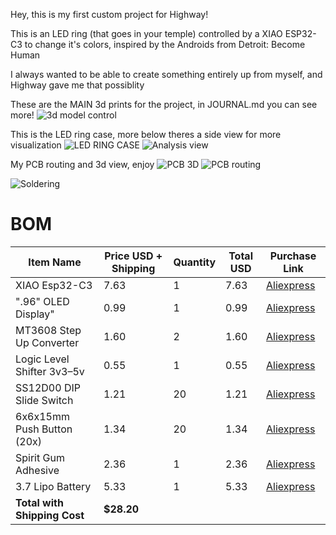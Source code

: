 Hey, this is my first custom project for Highway!

This is an LED ring (that goes in your temple) controlled by a XIAO ESP32-C3 to change it's colors, inspired by the Androids from Detroit: Become Human

I always wanted to be able to create something entirely up from myself, and Highway gave me that possiblity

These are the MAIN 3d prints for the project, in JOURNAL.md you can see more!
![3d model control](https://github.com/user-attachments/assets/a4392eab-078d-4986-8282-bf9aa315bacd)

This is the LED ring case, more below theres a side view for more visualization
![LED RING CASE](https://github.com/user-attachments/assets/3f19986f-9dd6-4004-a5ec-02502ce583be)
![Analysis view](https://github.com/user-attachments/assets/981fe772-961f-4cc9-885c-880a43f72f22)

My PCB routing and 3d view, enjoy
![PCB 3D](https://github.com/user-attachments/assets/56b5fa7e-72a7-4207-ade0-0e6582589a1a)
![PCB routing](https://github.com/user-attachments/assets/59b5685a-ef8f-4207-8465-93e7dee524a1)

![Soldering](https://github.com/user-attachments/assets/5cd9111c-84c7-4a3e-b18e-069dc7669891)


# BOM

| Item Name                     | Price USD + Shipping | Quantity | Total USD | Purchase Link |
|------------------------------|-----------------------|----------|-----------|---------------|
| XIAO Esp32-C3                | 7.63                  | 1        | 7.63      | [Aliexpress](https://es.aliexpress.com/item/1005004723068527.html?spm=a2g0o.cart.0.0.70307a9d0F4H0A&mp=1&pdp_npi=5%40dis%21USD%21USD%2010.75%21USD%207.63%21%21USD%207.63%21%21%21%402103205117509633812334990e7d9b%2112000047077181051%21ct%21MX%216401005008%21%211%210&gatewayAdapt=glo2esp) |
| ".96\" OLED Display"         | 0.99                  | 1        | 0.99      | [Aliexpress](https://es.aliexpress.com/item/1005006141235306.html?spm=a2g0o.cart.0.0.70307a9dporkzB&mp=1&pdp_npi=5%40dis%21USD%21USD%202.65%21USD%200.99%21%21USD%200.99%21%21%21%402103205117509635066348401e7d9b%2112000035944225406%21ct%21MX%216401005008%21%211%210&gatewayAdapt=glo2esp) |
| MT3608 Step Up Converter     | 1.60                  | 2        | 1.60      | [Aliexpress](https://es.aliexpress.com/item/1005006361814667.html?spm=a2g0o.cart.0.0.70307a9dporkzB&mp=1&pdp_npi=5%40dis%21USD%21USD%201.60%21USD%201.60%21%21USD%201.60%21%21%21%402103205117509635066348401e7d9b%2112000036895232309%21ct%21MX%216401005008%21%211%210&gatewayAdapt=glo2esp) |
| Logic Level Shifter 3v3–5v  | 0.55                  | 1        | 0.55      | [Aliexpress](https://es.aliexpress.com/item/1005005976067667.html?spm=a2g0o.cart.0.0.70307a9dporkzB&mp=1&pdp_npi=5%40dis%21USD%21USD%200.62%21USD%200.55%21%21USD%200.55%21%21%21%402103205117509635066348401e7d9b%2112000048351495978%21ct%21MX%216401005008%21%211%210&gatewayAdapt=glo2esp) |
| SS12D00 DIP Slide Switch     | 1.21                  | 20       | 1.21      | [Aliexpress](https://es.aliexpress.com/item/1000007042312.html?spm=a2g0o.cart.0.0.70307a9dporkzB&mp=1&pdp_npi=5%40dis%21USD%21USD%201.21%21USD%201.21%21%21USD%201.21%21%21%21%402103205117509635066348401e7d9b%211000113088698%21ct%21MX%216401005008%21%211%210&gatewayAdapt=glo2esp) |
| 6x6x15mm Push Button (20x)   | 1.34                  | 20       | 1.34      | [Aliexpress](https://es.aliexpress.com/item/4001166999847.html?spm=a2g0o.cart.0.0.70307a9dporkzB&mp=1&pdp_npi=5%40dis%21USD%21USD%201.34%21USD%201.34%21%21USD%201.34%21%21%21%402103205117509635066348401e7d9b%2110000014987332823%21ct%21MX%216401005008%21%211%210&gatewayAdapt=glo2esp) |
| Spirit Gum Adhesive          | 2.36                  | 1        | 2.36      | [Aliexpress](https://es.aliexpress.com/item/1005005809932131.html?spm=a2g0o.cart.0.0.70307a9dporkzB&mp=1&pdp_npi=5%40dis%21USD%21USD%203.52%21USD%202.36%21%21USD%202.36%21%21%21%402103205117509635066348401e7d9b%2112000034429900956%21ct%21MX%216401005008%21%211%210&gatewayAdapt=glo2esp) |
| 3.7 Lipo Battery             | 5.33                  | 1        | 5.33      | [Aliexpress](https://es.aliexpress.com/item/1005008218024646.html?spm=a2g0o.cart.0.0.70307a9dporkzB&mp=1&pdp_npi=5%40dis%21USD%21USD%2011.84%21USD%205.33%21%21USD%205.33%21%21%21%402103205117509635066348401e7d9b%2112000044269020521%21ct%21MX%216401005008%21%211%210&gatewayAdapt=glo2esp) |
| **Total with Shipping Cost** | **$28.20**            |          |           |               |
